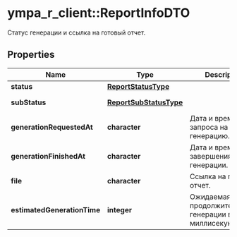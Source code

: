# ympa_r_client::ReportInfoDTO

Статус генерации и ссылка на готовый отчет.

## Properties
Name | Type | Description | Notes
------------ | ------------- | ------------- | -------------
**status** | [**ReportStatusType**](ReportStatusType.md) |  | [Enum: ] 
**subStatus** | [**ReportSubStatusType**](ReportSubStatusType.md) |  | [optional] [Enum: ] 
**generationRequestedAt** | **character** | Дата и время запроса на генерацию. | 
**generationFinishedAt** | **character** | Дата и время завершения генерации. | [optional] 
**file** | **character** | Ссылка на готовый отчет. | [optional] 
**estimatedGenerationTime** | **integer** | Ожидаемая продолжительность генерации в миллисекундах. | [optional] 


